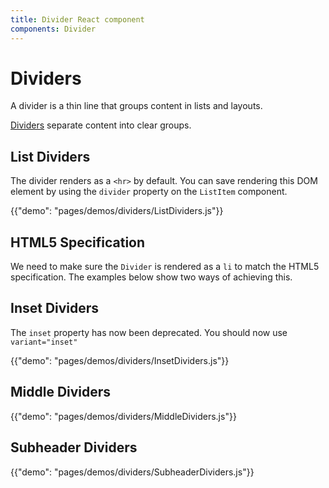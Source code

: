 ```yaml
---
title: Divider React component
components: Divider
---
```


# Dividers

<p class="description">A divider is a thin line that groups content in lists and layouts.</p>

[Dividers](https://material.io/design/components/dividers.html) separate content into clear groups.

## List Dividers

The divider renders as a `<hr>` by default.
You can save rendering this DOM element by using the `divider` property on the `ListItem` component.

{{"demo": "pages/demos/dividers/ListDividers.js"}}

## HTML5 Specification

We need to make sure the `Divider` is rendered as a `li` to match the HTML5 specification.
The examples below show two ways of achieving this.

## Inset Dividers

The `inset` property has now been deprecated. You should now use `variant="inset"`

{{"demo": "pages/demos/dividers/InsetDividers.js"}}

## Middle Dividers

{{"demo": "pages/demos/dividers/MiddleDividers.js"}}

## Subheader Dividers

{{"demo": "pages/demos/dividers/SubheaderDividers.js"}}
